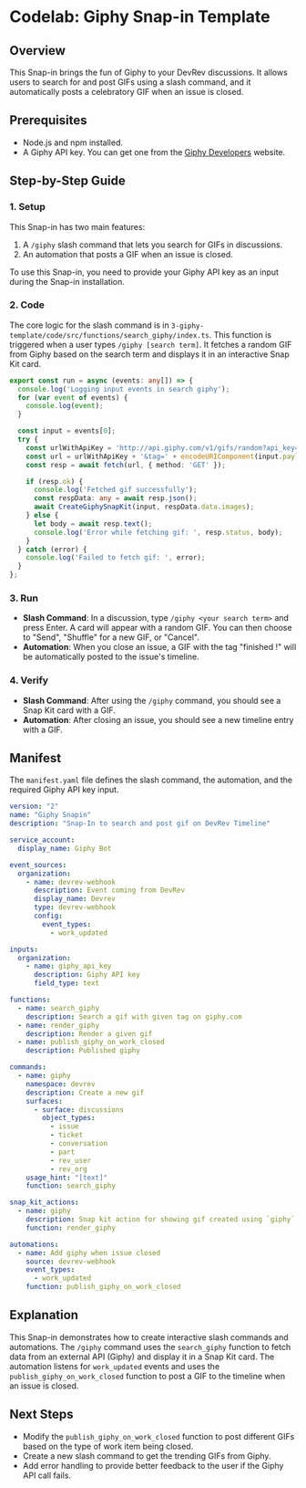 # Codelab: Giphy Snap-in Template

## Overview
This Snap-in brings the fun of Giphy to your DevRev discussions. It allows users to search for and post GIFs using a slash command, and it automatically posts a celebratory GIF when an issue is closed.

## Prerequisites
- Node.js and npm installed.
- A Giphy API key. You can get one from the [Giphy Developers](https://developers.giphy.com/) website.

## Step-by-Step Guide

### 1. Setup
This Snap-in has two main features:
1.  A `/giphy` slash command that lets you search for GIFs in discussions.
2.  An automation that posts a GIF when an issue is closed.

To use this Snap-in, you need to provide your Giphy API key as an input during the Snap-in installation.

### 2. Code
The core logic for the slash command is in `3-giphy-template/code/src/functions/search_giphy/index.ts`. This function is triggered when a user types `/giphy [search term]`. It fetches a random GIF from Giphy based on the search term and displays it in an interactive Snap Kit card.

```typescript
export const run = async (events: any[]) => {
  console.log('Logging input events in search giphy');
  for (var event of events) {
    console.log(event);
  }

  const input = events[0];
  try {
    const urlWithApiKey = 'http://api.giphy.com/v1/gifs/random?api_key=' + input.input_data.global_values.giphy_api_key;
    const url = urlWithApiKey + '&tag=' + encodeURIComponent(input.payload.parameters);
    const resp = await fetch(url, { method: 'GET' });

    if (resp.ok) {
      console.log('Fetched gif successfully');
      const respData: any = await resp.json();
      await CreateGiphySnapKit(input, respData.data.images);
    } else {
      let body = await resp.text();
      console.log('Error while fetching gif: ', resp.status, body);
    }
  } catch (error) {
    console.log('Failed to fetch gif: ', error);
  }
};
```

### 3. Run
-   **Slash Command**: In a discussion, type `/giphy <your search term>` and press Enter. A card will appear with a random GIF. You can then choose to "Send", "Shuffle" for a new GIF, or "Cancel".
-   **Automation**: When you close an issue, a GIF with the tag "finished !" will be automatically posted to the issue's timeline.

### 4. Verify
-   **Slash Command**: After using the `/giphy` command, you should see a Snap Kit card with a GIF.
-   **Automation**: After closing an issue, you should see a new timeline entry with a GIF.

## Manifest
The `manifest.yaml` file defines the slash command, the automation, and the required Giphy API key input.

```yaml
version: "2"
name: "Giphy Snapin"
description: "Snap-In to search and post gif on DevRev Timeline"

service_account:
  display_name: Giphy Bot

event_sources:
  organization:
    - name: devrev-webhook
      description: Event coming from DevRev
      display_name: Devrev
      type: devrev-webhook
      config:
        event_types:
          - work_updated

inputs:
  organization:
    - name: giphy_api_key
      description: Giphy API key
      field_type: text

functions:
  - name: search_giphy
    description: Search a gif with given tag on giphy.com
  - name: render_giphy
    description: Render a given gif
  - name: publish_giphy_on_work_closed
    description: Published giphy

commands:
  - name: giphy
    namespace: devrev
    description: Create a new gif
    surfaces:
      - surface: discussions
        object_types:
          - issue
          - ticket
          - conversation
          - part
          - rev_user
          - rev_org
    usage_hint: "[text]"
    function: search_giphy

snap_kit_actions:
  - name: giphy
    description: Snap kit action for showing gif created using `giphy` command
    function: render_giphy

automations:
  - name: Add giphy when issue closed
    source: devrev-webhook
    event_types:
      - work_updated
    function: publish_giphy_on_work_closed
```

## Explanation
This Snap-in demonstrates how to create interactive slash commands and automations. The `/giphy` command uses the `search_giphy` function to fetch data from an external API (Giphy) and display it in a Snap Kit card. The automation listens for `work_updated` events and uses the `publish_giphy_on_work_closed` function to post a GIF to the timeline when an issue is closed.

## Next Steps
-   Modify the `publish_giphy_on_work_closed` function to post different GIFs based on the type of work item being closed.
-   Create a new slash command to get the trending GIFs from Giphy.
-   Add error handling to provide better feedback to the user if the Giphy API call fails.
